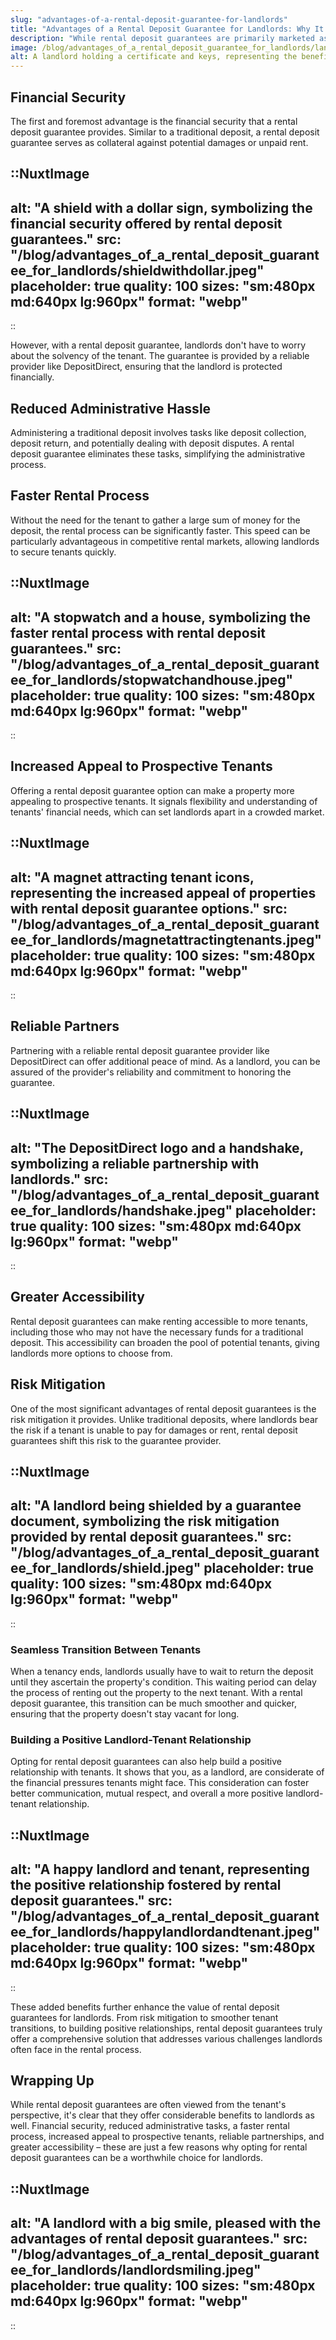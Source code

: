 ```yaml
---
slug: "advantages-of-a-rental-deposit-guarantee-for-landlords"
title: "Advantages of a Rental Deposit Guarantee for Landlords: Why It Can Be Worthwhile"
description: "While rental deposit guarantees are primarily marketed as an advantage for tenants, they also bring numerous benefits to landlords. From financial security to simplifying administrative tasks, rental deposit guarantees can make the rental process smoother and more efficient. Let's explore why a rental deposit guarantee can be a worthwhile choice for landlords."
image: /blog/advantages_of_a_rental_deposit_guarantee_for_landlords/landlordholdingkeys.jpeg
alt: A landlord holding a certificate and keys, representing the benefits of rental deposit guarantees for landlords.
---
```


## Financial Security

The first and foremost advantage is the financial security that a rental deposit guarantee provides. Similar to a traditional deposit, a rental deposit guarantee serves as collateral against potential damages or unpaid rent.

::NuxtImage
---
alt: "A shield with a dollar sign, symbolizing the financial security offered by rental deposit guarantees."
src: "/blog/advantages_of_a_rental_deposit_guarantee_for_landlords/shieldwithdollar.jpeg"
placeholder: true
quality: 100
sizes: "sm:480px md:640px lg:960px"
format: "webp"
---
::

However, with a rental deposit guarantee, landlords don't have to worry about the solvency of the tenant. The guarantee is provided by a reliable provider like DepositDirect, ensuring that the landlord is protected financially.

## Reduced Administrative Hassle

Administering a traditional deposit involves tasks like deposit collection, deposit return, and potentially dealing with deposit disputes. A rental deposit guarantee eliminates these tasks, simplifying the administrative process.

## Faster Rental Process

Without the need for the tenant to gather a large sum of money for the deposit, the rental process can be significantly faster. This speed can be particularly advantageous in competitive rental markets, allowing landlords to secure tenants quickly.

::NuxtImage
---
alt: "A stopwatch and a house, symbolizing the faster rental process with rental deposit guarantees."
src: "/blog/advantages_of_a_rental_deposit_guarantee_for_landlords/stopwatchandhouse.jpeg"
placeholder: true
quality: 100
sizes: "sm:480px md:640px lg:960px"
format: "webp"
---
::

## Increased Appeal to Prospective Tenants

Offering a rental deposit guarantee option can make a property more appealing to prospective tenants. It signals flexibility and understanding of tenants' financial needs, which can set landlords apart in a crowded market.

::NuxtImage
---
alt: "A magnet attracting tenant icons, representing the increased appeal of properties with rental deposit guarantee options."
src: "/blog/advantages_of_a_rental_deposit_guarantee_for_landlords/magnetattractingtenants.jpeg"
placeholder: true
quality: 100
sizes: "sm:480px md:640px lg:960px"
format: "webp"
---
::

## Reliable Partners

Partnering with a reliable rental deposit guarantee provider like DepositDirect can offer additional peace of mind. As a landlord, you can be assured of the provider's reliability and commitment to honoring the guarantee.

::NuxtImage
---
alt: "The DepositDirect logo and a handshake, symbolizing a reliable partnership with landlords."
src: "/blog/advantages_of_a_rental_deposit_guarantee_for_landlords/handshake.jpeg"
placeholder: true
quality: 100
sizes: "sm:480px md:640px lg:960px"
format: "webp"
---
::

## Greater Accessibility

Rental deposit guarantees can make renting accessible to more tenants, including those who may not have the necessary funds for a traditional deposit. This accessibility can broaden the pool of potential tenants, giving landlords more options to choose from.

## Risk Mitigation

One of the most significant advantages of rental deposit guarantees is the risk mitigation it provides. Unlike traditional deposits, where landlords bear the risk if a tenant is unable to pay for damages or rent, rental deposit guarantees shift this risk to the guarantee provider.

::NuxtImage
---
alt: "A landlord being shielded by a guarantee document, symbolizing the risk mitigation provided by rental deposit guarantees."
src: "/blog/advantages_of_a_rental_deposit_guarantee_for_landlords/shield.jpeg"
placeholder: true
quality: 100
sizes: "sm:480px md:640px lg:960px"
format: "webp"
---
::

### Seamless Transition Between Tenants

When a tenancy ends, landlords usually have to wait to return the deposit until they ascertain the property's condition. This waiting period can delay the process of renting out the property to the next tenant. With a rental deposit guarantee, this transition can be much smoother and quicker, ensuring that the property doesn't stay vacant for long.

### Building a Positive Landlord-Tenant Relationship

Opting for rental deposit guarantees can also help build a positive relationship with tenants. It shows that you, as a landlord, are considerate of the financial pressures tenants might face. This consideration can foster better communication, mutual respect, and overall a more positive landlord-tenant relationship.

::NuxtImage
---
alt: "A happy landlord and tenant, representing the positive relationship fostered by rental deposit guarantees."
src: "/blog/advantages_of_a_rental_deposit_guarantee_for_landlords/happylandlordandtenant.jpeg"
placeholder: true
quality: 100
sizes: "sm:480px md:640px lg:960px"
format: "webp"
---
::

These added benefits further enhance the value of rental deposit guarantees for landlords. From risk mitigation to smoother tenant transitions, to building positive relationships, rental deposit guarantees truly offer a comprehensive solution that addresses various challenges landlords often face in the rental process.

## Wrapping Up

While rental deposit guarantees are often viewed from the tenant's perspective, it's clear that they offer considerable benefits to landlords as well. Financial security, reduced administrative tasks, a faster rental process, increased appeal to prospective tenants, reliable partnerships, and greater accessibility – these are just a few reasons why opting for rental deposit guarantees can be a worthwhile choice for landlords.

::NuxtImage
---
alt: "A landlord with a big smile, pleased with the advantages of rental deposit guarantees."
src: "/blog/advantages_of_a_rental_deposit_guarantee_for_landlords/landlordsmiling.jpeg"
placeholder: true
quality: 100
sizes: "sm:480px md:640px lg:960px"
format: "webp"
---
::